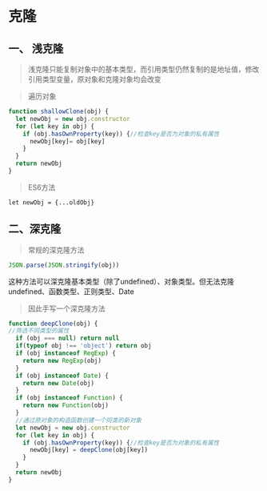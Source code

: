 # 克隆

## 一、 浅克隆

> 浅克隆只能复制对象中的基本类型，而引用类型仍然复制的是地址值，修改引用类型变量，原对象和克隆对象均会改变

> 遍历对象

```javascript
function shallowClone(obj) {
  let newObj = new obj.constructor
  for (let key in obj) {
    if (obj.hasOwnProperty(key)) {//检查key是否为对象的私有属性
      newObj[key]= obj[key]
    }
  }
  return newObj
}
```

> ES6方法

```
let newObj = {...oldObj}
```



## 二、深克隆

> 常规的深克隆方法

```javascript
JSON.parse(JSON.stringify(obj))
```

这种方法可以深克隆基本类型（除了undefined）、对象类型。但无法克隆undefined、函数类型、正则类型、Date

> 因此手写一个深克隆方法

```javascript
function deepClone(obj) {
//筛选不同类型的属性
  if (obj === null) return null
  if(typeof obj !== 'object') return obj
  if (obj instanceof RegExp) {
    return new RegExp(obj)
  }
  if (obj instanceof Date) {
    return new Date(obj)
  }
  if (obj instanceof Function) {
    return new Function(obj)
  }
  //通过原对象的构造函数创建一个同类的新对象  
  let newObj = new obj.constructor
  for (let key in obj) {
    if (obj.hasOwnProperty(key)) {//检查key是否为对象的私有属性
      newObj[key] = deepClone(obj[key])
    }
  }
  return newObj
}
```





